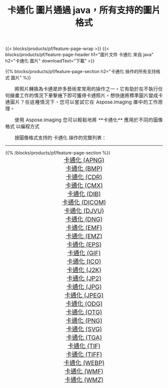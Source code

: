 ﻿---
title: 卡通化 圖片通過 java，所有支持的圖片格式 
weight: 3920
url: /zh-hant/java/cartoonify/ 
lang: zh-hant
langdirlevel: 2
locales: zh-hans,ja,it,ru,de,es,fr,nl,id,lt,pl,pt,vi,tr,ko,zh-hant,ar,hi,th,sv,cs,uk,he
description: 使用 Aspose.Imaging 你可以輕鬆地通過 java 獲取 卡通化 圖像
---

{{< blocks/products/pf/feature-page-wrap >}}
{{< blocks/products/pf/feature-page-header h1="圖片文件 卡通化 來自 java" h2="卡通化 圖片" downloadText="下載" >}}


{{% blocks/products/pf/feature-page-section  h2="卡通化 操作的所有支持格式 圖片" %}}
<p align="justify" style="text-indent:2em;font-size:15px;">
將照片轉換為卡通是許多藝術家常用的操作之一。它有助於在不執行任何繪畫工作的情況下單擊幾下即可獲得卡通照片。想快速將標準圖片變成卡通圖片？在這種情況下，您可以嘗試它在 Aspose.Imaging 庫中的工作原理。
</p>
<p align="justify" style="text-indent:2em;font-size:15px;">
使用 Aspose.Imaging 您可以輕鬆地將 **卡通化** 應用於不同的圖像格式 以編程方式
</p>
<p align="justify" style="text-indent:2em;font-size:15px;">
按圖像格式支持的 卡通化 操作的完整列表：
</p>
<hr/>
{{% /blocks/products/pf/feature-page-section %}}
<div class="container-fluid productfamilypage bg-gray">
    <div class="convertypes bg-gray agp-content section">
        <div class="container">
		<div class="row other-converters" style="gap: 10px;font-size: 19px;text-align:center;">
		    <div class='col-md-2 other-converter remove-lp remove-rp'><a href="/imaging/zh-hant/java/cartoonify/apng/" style="padding:15px;">卡通化 (APNG)</a></div><div class='col-md-2 other-converter remove-lp remove-rp'><a href="/imaging/zh-hant/java/cartoonify/bmp/" style="padding:15px;">卡通化 (BMP)</a></div><div class='col-md-2 other-converter remove-lp remove-rp'><a href="/imaging/zh-hant/java/cartoonify/cdr/" style="padding:15px;">卡通化 (CDR)</a></div><div class='col-md-2 other-converter remove-lp remove-rp'><a href="/imaging/zh-hant/java/cartoonify/cmx/" style="padding:15px;">卡通化 (CMX)</a></div><div class='col-md-2 other-converter remove-lp remove-rp'><a href="/imaging/zh-hant/java/cartoonify/dib/" style="padding:15px;">卡通化 (DIB)</a></div><div class='col-md-2 other-converter remove-lp remove-rp'><a href="/imaging/zh-hant/java/cartoonify/dicom/" style="padding:15px;">卡通化 (DICOM)</a></div><div class='col-md-2 other-converter remove-lp remove-rp'><a href="/imaging/zh-hant/java/cartoonify/djvu/" style="padding:15px;">卡通化 (DJVU)</a></div><div class='col-md-2 other-converter remove-lp remove-rp'><a href="/imaging/zh-hant/java/cartoonify/dng/" style="padding:15px;">卡通化 (DNG)</a></div><div class='col-md-2 other-converter remove-lp remove-rp'><a href="/imaging/zh-hant/java/cartoonify/emf/" style="padding:15px;">卡通化 (EMF)</a></div><div class='col-md-2 other-converter remove-lp remove-rp'><a href="/imaging/zh-hant/java/cartoonify/emz/" style="padding:15px;">卡通化 (EMZ)</a></div><div class='col-md-2 other-converter remove-lp remove-rp'><a href="/imaging/zh-hant/java/cartoonify/eps/" style="padding:15px;">卡通化 (EPS)</a></div><div class='col-md-2 other-converter remove-lp remove-rp'><a href="/imaging/zh-hant/java/cartoonify/gif/" style="padding:15px;">卡通化 (GIF)</a></div><div class='col-md-2 other-converter remove-lp remove-rp'><a href="/imaging/zh-hant/java/cartoonify/ico/" style="padding:15px;">卡通化 (ICO)</a></div><div class='col-md-2 other-converter remove-lp remove-rp'><a href="/imaging/zh-hant/java/cartoonify/j2k/" style="padding:15px;">卡通化 (J2K)</a></div><div class='col-md-2 other-converter remove-lp remove-rp'><a href="/imaging/zh-hant/java/cartoonify/jp2/" style="padding:15px;">卡通化 (JP2)</a></div><div class='col-md-2 other-converter remove-lp remove-rp'><a href="/imaging/zh-hant/java/cartoonify/jpg/" style="padding:15px;">卡通化 (JPG)</a></div><div class='col-md-2 other-converter remove-lp remove-rp'><a href="/imaging/zh-hant/java/cartoonify/jpeg/" style="padding:15px;">卡通化 (JPEG)</a></div><div class='col-md-2 other-converter remove-lp remove-rp'><a href="/imaging/zh-hant/java/cartoonify/odg/" style="padding:15px;">卡通化 (ODG)</a></div><div class='col-md-2 other-converter remove-lp remove-rp'><a href="/imaging/zh-hant/java/cartoonify/otg/" style="padding:15px;">卡通化 (OTG)</a></div><div class='col-md-2 other-converter remove-lp remove-rp'><a href="/imaging/zh-hant/java/cartoonify/png/" style="padding:15px;">卡通化 (PNG)</a></div><div class='col-md-2 other-converter remove-lp remove-rp'><a href="/imaging/zh-hant/java/cartoonify/svg/" style="padding:15px;">卡通化 (SVG)</a></div><div class='col-md-2 other-converter remove-lp remove-rp'><a href="/imaging/zh-hant/java/cartoonify/tga/" style="padding:15px;">卡通化 (TGA)</a></div><div class='col-md-2 other-converter remove-lp remove-rp'><a href="/imaging/zh-hant/java/cartoonify/tif/" style="padding:15px;">卡通化 (TIF)</a></div><div class='col-md-2 other-converter remove-lp remove-rp'><a href="/imaging/zh-hant/java/cartoonify/tiff/" style="padding:15px;">卡通化 (TIFF)</a></div><div class='col-md-2 other-converter remove-lp remove-rp'><a href="/imaging/zh-hant/java/cartoonify/webp/" style="padding:15px;">卡通化 (WEBP)</a></div><div class='col-md-2 other-converter remove-lp remove-rp'><a href="/imaging/zh-hant/java/cartoonify/wmf/" style="padding:15px;">卡通化 (WMF)</a></div><div class='col-md-2 other-converter remove-lp remove-rp'><a href="/imaging/zh-hant/java/cartoonify/wmz/" style="padding:15px;">卡通化 (WMZ)</a></div>
                </div>
        </div>
    </div>
</div>
<br/>
